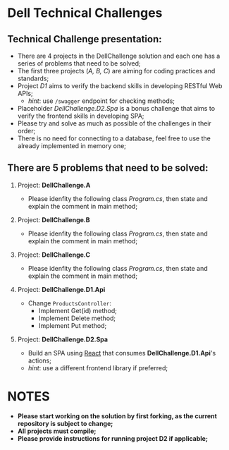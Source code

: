 # Dell Technical Challenges

## Technical Challenge presentation:
* There are 4 projects in the DellChallenge solution and each one has a series of problems that need to be solved;
* The first three projects (_A, B, C_) are aiming for coding practices and standards;
* Project _D1_ aims to verify the backend skills in developing RESTful Web APIs;
  * _hint_: use `/swagger` endpoint for checking methods;
* Placeholder _DellChallenge.D2.Spa_ is a bonus challenge that aims to verify the frontend skills in developing SPA;
* Please try and solve as much as possible of the challenges in their order;
* There is no need for connecting to a database, feel free to use the already implemented in memory one;

## There are 5 problems that need to be solved:
1. Project: __DellChallenge.A__
    * Please idenfity the following class _Program.cs_, then state and explain the comment in main method;
    
2. Project: __DellChallenge.B__
    * Please idenfity the following class _Program.cs_, then state and explain the comment in main method;
    
3. Project: __DellChallenge.C__
    * Please idenfity the following class _Program.cs_, then state and explain the comment in main method;
    
4. Project: __DellChallenge.D1.Api__
    * Change `ProductsController`:
        * Implement Get(id) method;
        * Implement Delete method;
        * Implement Put method;
    
5. Project: __DellChallenge.D2.Spa__
    * Build an SPA using [React](https://reactjs.org/) that consumes __DellChallenge.D1.Api__'s actions;
    * _hint_: use a different frontend library if preferred;

# NOTES
* __Please start working on the solution by first forking, as the current repository is subject to change;__
* __All projects must compile;__
* __Please provide instructions for running project D2 if applicable;__
